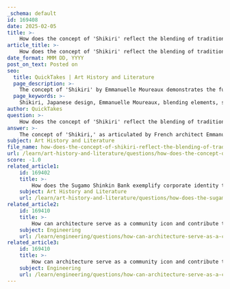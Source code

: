 ```yaml
---
_schema: default
id: 169408
date: 2025-02-05
title: >-
    How does the concept of 'Shikiri' reflect the blending of traditional and modern elements in Japanese design?
article_title: >-
    How does the concept of 'Shikiri' reflect the blending of traditional and modern elements in Japanese design?
date_format: MMM DD, YYYY
post_on_text: Posted on
seo:
  title: QuickTakes | Art History and Literature
  page_description: >-
    The concept of 'Shikiri' by Emmanuelle Moureaux demonstrates the fusion of traditional and modern elements in Japanese design through innovative spatial organization and the use of color, fostering emotional engagement and a sense of community.
  page_keywords: >-
    Shikiri, Japanese design, Emmanuelle Moureaux, blending elements, spatial organization, color, traditional architecture, modern design, Sugamo Shinkin Bank, emotional experience, community integration, architectural philosophy, cultural heritage, vibrant atmosphere, fusuma, interconnected spaces
author: QuickTakes
question: >-
    How does the concept of 'Shikiri' reflect the blending of traditional and modern elements in Japanese design?
answer: >-
    The concept of 'Shikiri,' as articulated by French architect Emmanuelle Moureaux, exemplifies the blending of traditional and modern elements in Japanese design through its innovative use of color and spatial organization. 'Shikiri' translates to "dividing" in Japanese and refers to the practice of using color as a means to create distinct spaces within a larger environment. This approach draws inspiration from traditional Japanese design elements, such as room dividers (fusuma) that separate spaces while maintaining a sense of openness and flow.\n\nIn the context of the Sugamo Shinkin Bank's Ekoda branch, Moureaux's design philosophy is manifested in several key ways:\n\n1. **Color as a Spatial Element**: Moureaux views color not merely as a decorative feature but as an integral part of the architectural experience. The use of colorful stainless-steel sticks in the bank's design serves to create a vibrant, welcoming atmosphere that encourages emotional engagement. This contrasts with the often austere and corporate aesthetics of traditional banking environments.\n\n2. **Layered Spatial Composition**: The design incorporates multiple layers of space, including courtyards and atriums, which enhance the sense of depth and interaction within the building. This layering is reminiscent of traditional Japanese architecture, where spaces are often interconnected and designed to foster a relationship with nature and the surrounding environment.\n\n3. **Community Integration**: The facade of the bank is designed to blend seamlessly into the neighborhood, creating a recognizable landscape that serves as a new type of corporate identity. This approach reflects the traditional Japanese value of harmony with the environment, while also modernizing it to fit contemporary urban contexts.\n\n4. **Emotional Experience**: By focusing on how color and space can evoke emotions, Moureaux's work aligns with the traditional Japanese aesthetic that values simplicity and natural beauty. The design encourages customers to linger and engage with the space, fostering a sense of community and connection that is often lacking in modern commercial architecture.\n\nIn summary, 'Shikiri' embodies a synthesis of traditional Japanese design principles and modern architectural practices, creating spaces that are not only functional but also emotionally resonant. This blending of old and new is a hallmark of Moureaux's work, showcasing how contemporary architecture can honor and reinterpret cultural heritage.
subject: Art History and Literature
file_name: how-does-the-concept-of-shikiri-reflect-the-blending-of-traditional-and-modern-elements-in-japanese-design.md
url: /learn/art-history-and-literature/questions/how-does-the-concept-of-shikiri-reflect-the-blending-of-traditional-and-modern-elements-in-japanese-design
score: -1.0
related_article1:
    id: 169402
    title: >-
        How does the Sugamo Shinkin Bank exemplify corporate identity through its architectural design?
    subject: Art History and Literature
    url: /learn/art-history-and-literature/questions/how-does-the-sugamo-shinkin-bank-exemplify-corporate-identity-through-its-architectural-design
related_article2:
    id: 169410
    title: >-
        How can architecture serve as a community icon and contribute to community revitalization?
    subject: Engineering
    url: /learn/engineering/questions/how-can-architecture-serve-as-a-community-icon-and-contribute-to-community-revitalization
related_article3:
    id: 169410
    title: >-
        How can architecture serve as a community icon and contribute to community revitalization?
    subject: Engineering
    url: /learn/engineering/questions/how-can-architecture-serve-as-a-community-icon-and-contribute-to-community-revitalization
---
```


&nbsp;